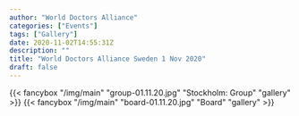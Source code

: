 ```yaml
---
author: "World Doctors Alliance"
categories: ["Events"]
tags: ["Gallery"]
date: 2020-11-02T14:55:31Z
description: ""
title: "World Doctors Alliance Sweden 1 Nov 2020"
draft: false
---
```


{{< fancybox "/img/main" "group-01.11.20.jpg" "Stockholm: Group" "gallery" >}}
{{< fancybox "/img/main" "board-01.11.20.jpg" "Board" "gallery" >}}